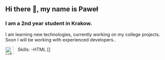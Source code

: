 ## Hi there 👋, my name is Paweł
### I am a 2nd year student in Krakow.

I am learning new technologies, currently working on my college projects. Soon I will be working with experienced developers..

Skills:
-HTML [<img align="left" alt="HTML" width="26px" src="https://cdn.jsdelivr.net/npm/devicons@1.8.0/!SVG/html5.svg" style="padding-right:10px;" />]






<!--
**pawelz00/pawelz00** is a ✨ _special_ ✨ repository because its `README.md` (this file) appears on your GitHub profile.

Here are some ideas to get you started:

- 🔭 I’m currently working on ...
- 🌱 I’m currently learning ...
- 👯 I’m looking to collaborate on ...
- 🤔 I’m looking for help with ...
- 💬 Ask me about ...
- 📫 How to reach me: ...
- 😄 Pronouns: ...
- ⚡ Fun fact: ...
-->
